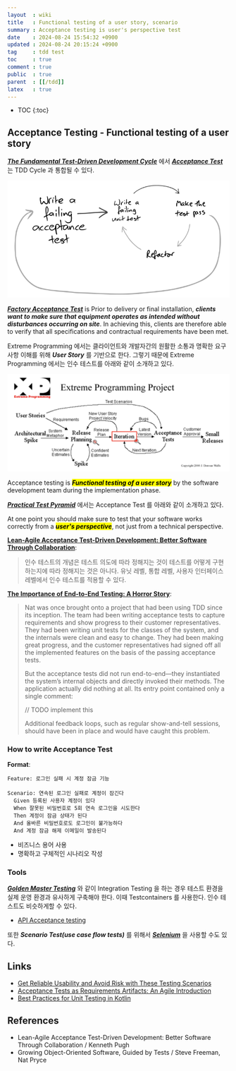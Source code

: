```yaml
---
layout  : wiki
title   : Functional testing of a user story, scenario
summary : Acceptance testing is user's perspective test
date    : 2024-08-24 15:54:32 +0900
updated : 2024-08-24 20:15:24 +0900
tag     : tdd test
toc     : true
comment : true
public  : true
parent  : [[/tdd]]
latex   : true
---
```

* TOC
{:toc}

## Acceptance Testing - Functional testing of a user story

___[The Fundamental Test-Driven Development Cycle](https://baekjungho.github.io/wiki/tdd/tdd-red-green-refactor/)___ 에서 ___[Acceptance Test](https://en.wikipedia.org/wiki/Acceptance_testing)___ 는 TDD Cycle 과 통합될 수 있다.

![](/resource/wiki/tdd-acceptance-test/inner-and-outer-feedback.png)

___[Factory Acceptance Test](https://archive.md/20130204215825/http://www.tuv.com/en/corporate/business_customers/materials_testing_and_inspection/supply_chain_services/factory_acceptance_test/factory_acceptance_test.jsp#selection-887.0-887.266)___ is Prior to delivery or final installation, ___clients want to make sure that equipment operates as intended without disturbances occurring on site___. In achieving this, clients are therefore able to verify that all specifications and contractual requirements have been met.

Extreme Programming 에서는 클라이언트와 개발자간의 원활한 소통과 명확한 요구사항 이해를 위해 ___User Story___ 를 기반으로 한다. 그렇기 때문에 Extreme Programming 에서는 인수 테스트를 아래와 같이 소개하고 있다.

![](/resource/wiki/tdd-acceptance-test/extreme-programming.png)

Acceptance testing is <mark><em><strong>Functional testing of a user story</strong></em></mark> by the software development team during the implementation phase.

___[Practical Test Pyramid](https://martinfowler.com/articles/practical-test-pyramid.html#acceptance)___ 에서는 Acceptance Test 를 아래와 같이 소개하고 있다.

At one point you should make sure to test that your software works correctly from a <mark><em><strong>user's perspective</strong></em></mark>, not just from a technical perspective.

__[Lean-Agile Acceptance Test-Driven Development: Better Software Through Collaboration](https://www.amazon.com/Lean-Agile-Acceptance-Test-Driven-Development-Collaboration/dp/0321714083)__:

> 인수 테스트의 개념은 테스트 의도에 따라 정해지는 것이 테스트를 어떻게 구현하는지에 따라 정해지는 것은 아니다. 유닛 레벨, 통합 레벨, 사용자 인터페이스 레벨에서 인수 테스트를 적용할 수 있다.

__[The Importance of End-to-End Testing: A Horror Story](https://www.amazon.com/Growing-Object-Oriented-Software-Guided-Tests/dp/0321503627)__:

> Nat was once brought onto a project that had been using TDD since its inception. The team had been writing acceptance tests to capture requirements and show progress to their customer representatives. They had been writing unit tests for the classes of the system, and the internals were clean and easy to change. They had been making great progress, and the customer representatives had signed off all the implemented features on the basis of the passing acceptance tests.
>
> But the acceptance tests did not run end-to-end—they instantiated the system’s internal objects and directly invoked their methods. The application actually did nothing at all. Its entry point contained only a single comment:
> 
> // TODO implement this
> 
> Additional feedback loops, such as regular show-and-tell sessions, should have been in place and would have caught this problem.

### How to write Acceptance Test

__Format__:

```
Feature: 로그인 실패 시 계정 잠금 기능

Scenario: 연속된 로그인 실패로 계정이 잠긴다
  Given 등록된 사용자 계정이 있다
  When 잘못된 비밀번호로 5회 연속 로그인을 시도한다
  Then 계정이 잠금 상태가 된다
  And 올바른 비밀번호로도 로그인이 불가능하다
  And 계정 잠금 해제 이메일이 발송된다
```

- 비즈니스 용어 사용 
- 명확하고 구체적인 시나리오 작성

### Tools

___[Golden Master Testing](https://baekjungho.github.io/wiki/test/test-characterization/)___ 와 같이 Integration Testing 을 하는 경우 테스트 환경을 실제 운영 환경과 유사하게 구축해야 한다. 이때 Testcontainers 를 사용한다. 인수 테스트도 비슷하게할 수 있다.

- [API Acceptance testing](https://solidstudio.io/blog/api-testing)

또한 ___Scenario Test(use case flow tests)___ 를 위해서 ___[Selenium](https://www.selenium.dev/)___ 을 사용할 수도 있다.

## Links

- [Get Reliable Usability and Avoid Risk with These Testing Scenarios](https://www.panaya.com/blog/testing/testing-scenarios/)
- [Acceptance Tests as Requirements Artifacts: An Agile Introduction](https://agilemodeling.com/artifacts/acceptanceTests.htm)
- [Best Practices for Unit Testing in Kotlin](https://phauer.com/2018/best-practices-unit-testing-kotlin/)

## References

- Lean-Agile Acceptance Test-Driven Development: Better Software Through Collaboration / Kenneth Pugh
- Growing Object-Oriented Software, Guided by Tests / Steve Freeman, Nat Pryce